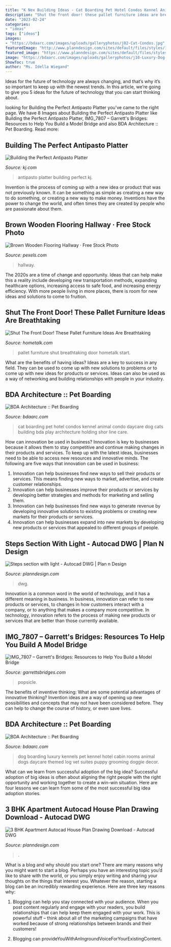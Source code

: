 ```yaml
---
title: "K Nex Building Ideas - Cat Boarding Pet Hotel Condos Kennel Animal Condo Daycare Dog Cats Building Bda Play Architecture Holding Shor Line Care"
description: "Shut the front door! these pallet furniture ideas are breathtaking"
date: "2023-02-24"
categories:
- "ideas"
tags: ["ideas"]
images:
- "https://bdaarc.com/images/uploads/galleryphotos/j02-Cat-Condos.jpg"
featuredImage: "http://www.planndesign.com/sites/default/files/styles/1200x620/public/dwgs/2015/12/03/image1_28.jpg?itok=tAF-oY6a"
featured_image: "https://www.planndesign.com/sites/default/files/styles/1200x620/public/2019/09/3-bhk-apartment-autocad-house-plan-drawing-download.jpg?itok=I_jRGJQ0"
image: "https://bdaarc.com/images/uploads/galleryphotos/j10-Luxury-Dog-Boarding-Log-Cabin.jpg"
ShowToc: true
author: "Ms. Idella Wiegand"
---
```



Ideas for the future of technology are always changing, and that’s why it’s so important to keep up with the newest trends. In this article, we’re going to give you 5 ideas for the future of technology that you can start thinking about.

	

		
looking for Building the Perfect Antipasto Platter you've came to the right page. We have 8 Images about Building the Perfect Antipasto Platter like Building the Perfect Antipasto Platter, IMG_7807 – Garrett&#039;s Bridges: Resources to Help You Build a Model Bridge and also BDA Architecture :: Pet Boarding. Read more:
		
    
## Building The Perfect Antipasto Platter

<img loading=lazy src="http://www.kj.com/sites/default/files/blogs/2015/05/WEB-RES-Kendall-Jackson-Antipasto-Platter-19.jpg" onerror="this.onerror=null;this.src='https://tse1.mm.bing.net/th?id=OIP.vzgajozv5mUws7MYitpABQHaLH&amp;pid=15.1';" alt="Building the Perfect Antipasto Platter">

_Source: kj.com_

>antipasto platter building perfect kj. 

	

Invention is the process of coming up with a new idea or product that was not previously known. It can be something as simple as creating a new way to do something, or creating a new way to make money. Inventions have the power to change the world, and often times they are created by people who are passionate about them.

    
## Brown Wooden Flooring Hallway · Free Stock Photo

<img loading=lazy src="https://images.pexels.com/photos/277572/pexels-photo-277572.jpeg?cs=srgb&amp;dl=light-hotel-building-277572.jpg&amp;fm=jpg" onerror="this.onerror=null;this.src='https://tse1.mm.bing.net/th?id=OIP.WixTmER_YiaPXSBtUvFy0wHaLH&amp;pid=15.1';" alt="Brown Wooden Flooring Hallway · Free Stock Photo">

_Source: pexels.com_

>hallway. 

	

The 2020s are a time of change and opportunity. Ideas that can help make this a reality include developing new transportation methods, expanding healthcare options, increasing access to safe food, and increasing energy efficiency. With more people living in more places, there is room for new ideas and solutions to come to fruition.

    
## Shut The Front Door! These Pallet Furniture Ideas Are Breathtaking

<img loading=lazy src="https://cdn-fastly.hometalk.com/media/2017/01/29/3706225/s-shut-thefront-door-these-pallet-furniture-ideas-are-breathtaking-doors-painted-furniture-pallet.jpg?size=1600x1000&amp;nocrop=1" onerror="this.onerror=null;this.src='https://tse2.mm.bing.net/th?id=OIP.jAuJ1vpW4GFiLLFxcnw1pwHaKj&amp;pid=15.1';" alt="Shut The Front Door! These Pallet Furniture Ideas Are Breathtaking">

_Source: hometalk.com_

>pallet furniture shut breathtaking door hometalk start. 

	

What are the benefits of having ideas?
Ideas are a key to success in any field. They can be used to come up with new solutions to problems or to come up with new ideas for products or services. Ideas can also be used as a way of networking and building relationships with people in your industry.

    
## BDA Architecture :: Pet Boarding

<img loading=lazy src="https://bdaarc.com/images/uploads/galleryphotos/j02-Cat-Condos.jpg" onerror="this.onerror=null;this.src='https://tse3.mm.bing.net/th?id=OIP.be9APPI7EuTisjHxiCXwIQHaFS&amp;pid=15.1';" alt="BDA Architecture :: Pet Boarding">

_Source: bdaarc.com_

>cat boarding pet hotel condos kennel animal condo daycare dog cats building bda play architecture holding shor line care. 

	

How can innovation be used in business?
Innovation is key to businesses because it allows them to stay competitive and continue making changes in their products and services. To keep up with the latest ideas, businesses need to be able to access new resources and innovative minds. The following are five ways that innovation can be used in business: 
1. Innovation can help businesses find new ways to sell their products or services. This means finding new ways to market, advertise, and create customer relationships. 
2. Innovation can help businesses improve their products or services by developing better strategies and methods for marketing and selling them. 
3. Innovation can help businesses find new ways to generate revenue by developing innovative solutions to existing problems or creating new markets for their products or services. 
4. Innovation can help businesses expand into new markets by developing new products or services that appealed to different groups of people. 

    
## Steps Section With Light - Autocad DWG | Plan N Design

<img loading=lazy src="http://www.planndesign.com/sites/default/files/styles/1200x620/public/dwgs/2015/12/03/image1_28.jpg?itok=tAF-oY6a" onerror="this.onerror=null;this.src='https://tse1.mm.bing.net/th?id=OIP.flT5ciVBU3xXi6Z8W-SZ2wHaD0&amp;pid=15.1';" alt="Steps section with light - Autocad DWG | Plan n Design">

_Source: planndesign.com_

>dwg. 

	

Innovation is a common word in the world of technology, and it has a different meaning in business. In business, innovation can refer to new products or services, to changes in how customers interact with a company, or to anything that makes a company more competitive. In technology, innovation refers to the process of making new products or services that are better than those currently available.

    
## IMG_7807 – Garrett&#039;s Bridges: Resources To Help You Build A Model Bridge

<img loading=lazy src="https://www.garrettsbridges.com/wp-files/wp-content/uploads/25-arched-warren-popsicle-stick-bridge/IMG_7807-1024x768.jpg" onerror="this.onerror=null;this.src='https://tse4.mm.bing.net/th?id=OIP.MlC0VtSUSOY0TkBY3X37EAHaFj&amp;pid=15.1';" alt="IMG_7807 – Garrett&#039;s Bridges: Resources to Help You Build a Model Bridge">

_Source: garrettsbridges.com_

>popsicle. 

	

The benefits of inventive thinking: What are some potential advantages of innovative thinking?
Invention ideas are a way of opening up new possibilities and concepts that may not have been considered before. They can help to change the course of history, or even save lives.

    
## BDA Architecture :: Pet Boarding

<img loading=lazy src="https://bdaarc.com/images/uploads/galleryphotos/j10-Luxury-Dog-Boarding-Log-Cabin.jpg" onerror="this.onerror=null;this.src='https://tse1.mm.bing.net/th?id=OIP.YxFy_hs3zJ4MMkgCwKW1tgHaKX&amp;pid=15.1';" alt="BDA Architecture :: Pet Boarding">

_Source: bdaarc.com_

>dog boarding luxury kennels pet kennel hotel cabin rooms animal dogs daycare themed log vet suites puppy grooming doggie decor. 

	

What can we learn from successful adoption of the big idea?
Successful adoption of big ideas is often about aligning the right people with the right opportunity and working together to create a win-win situation. Here are four lessons we can learn from some of the most successful big idea adoption stories.

    
## 3 BHK Apartment Autocad House Plan Drawing Download - Autocad DWG

<img loading=lazy src="https://www.planndesign.com/sites/default/files/styles/1200x620/public/2019/09/3-bhk-apartment-autocad-house-plan-drawing-download.jpg?itok=I_jRGJQ0" onerror="this.onerror=null;this.src='https://tse2.mm.bing.net/th?id=OIP.wdjXks0gF4cm26vnwlm4wgHaD0&amp;pid=15.1';" alt="3 BHK Apartment Autocad House Plan Drawing Download - Autocad DWG">

_Source: planndesign.com_

>. 

	

What is a blog and why should you start one?
There are many reasons why you might want to start a blog. Perhaps you have an interesting topic you’d like to share with the world, or you simply enjoy writing and sharing your thoughts on the things that interest you. Whatever the reason, starting a blog can be an incredibly rewarding experience. Here are three key reasons why: 
1) Blogging can help you stay connected with your audience. When you post content regularly and engage with your readers, you build relationships that can help keep them engaged with your work. This is powerful stuff – think about all of the marketing campaigns that have worked because of strong relationships between brands and their customers! 

2) Blogging can provideYouWithAnIngroundVoiceForYourExistingContent.

